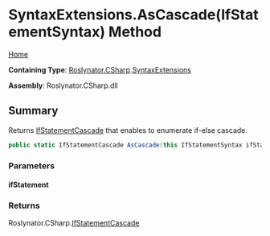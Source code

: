 <a name="_Top"></a>

# SyntaxExtensions\.AsCascade\(IfStatementSyntax\) Method

[Home](../../../../README.md#_Top)

**Containing Type**: [Roslynator.CSharp](../../README.md#_Top)\.[SyntaxExtensions](../README.md#_Top)

**Assembly**: Roslynator\.CSharp\.dll

## Summary

Returns [IfStatementCascade](../../IfStatementCascade/README.md#_Top) that enables to enumerate if\-else cascade\.

```csharp
public static IfStatementCascade AsCascade(this IfStatementSyntax ifStatement)
```

### Parameters

#### ifStatement

### Returns

Roslynator\.CSharp\.[IfStatementCascade](../../IfStatementCascade/README.md#_Top)

